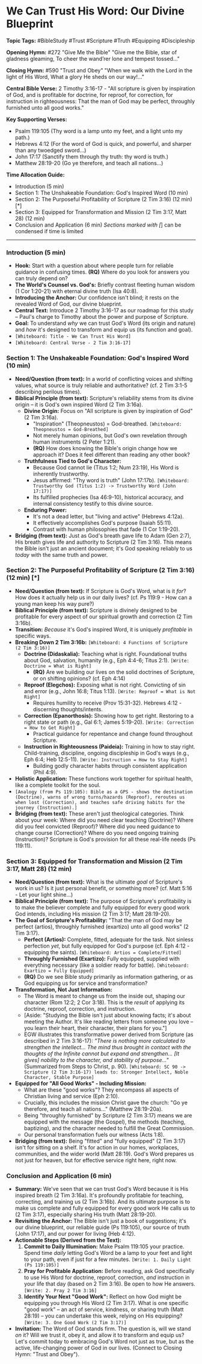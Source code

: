 # We Can Trust His Word: Our Divine Blueprint

**Topic Tags:** #BibleStudy #Trust #Scripture #Truth #Equipping #Discipleship

**Opening Hymn:** #272 "Give Me the Bible"
"Give me the Bible, star of gladness gleaming, To cheer the wand’rer lone and tempest tossed..."

**Closing Hymn:** #590 "Trust and Obey"
"When we walk with the Lord in the light of His Word, What a glory He sheds on our way!..."

**Central Bible Verse:** 2 Timothy 3:16-17 - "All scripture is given by inspiration of God, and is profitable for doctrine, for reproof, for correction, for instruction in righteousness: That the man of God may be perfect, throughly furnished unto all good works."

**Key Supporting Verses:**
*   Psalm 119:105 (Thy word is a lamp unto my feet, and a light unto my path.)
*   Hebrews 4:12 (For the word of God is quick, and powerful, and sharper than any twoedged sword...)
*   John 17:17 (Sanctify them through thy truth: thy word is truth.)
*   Matthew 28:19-20 (Go ye therefore, and teach all nations...)

**Time Allocation Guide:**
- Introduction (5 min)
- Section 1: The Unshakeable Foundation: God's Inspired Word (10 min)
- Section 2: The Purposeful Profitability of Scripture (2 Tim 3:16) (12 min) [*]
- Section 3: Equipped for Transformation and Mission (2 Tim 3:17, Matt 28) (12 min)
- Conclusion and Application (6 min)
*Sections marked with [*] can be condensed if time is limited

---

### Introduction (5 min)
- **Hook:** Start with a question about where people turn for reliable guidance in confusing times. **(RQ)** Where do you look for answers you can truly depend on?
- **The World's Counsel vs. God's:** Briefly contrast fleeting human wisdom (1 Cor 1:20-21) with eternal divine truth (Isa 40:8).
- **Introducing the Anchor:** Our confidence isn't blind; it rests on the revealed Word of God, our divine blueprint.
- **Central Text:** Introduce 2 Timothy 3:16-17 as our roadmap for this study – Paul's charge to Timothy about the power and purpose of Scripture.
- **Goal:** To understand *why* we can trust God's Word (its origin and nature) and *how* it's designed to transform and equip us (its function and goal).
- `[Whiteboard: Title - We Can Trust His Word]`
- `[Whiteboard: Central Verse - 2 Tim 3:16-17]`

### Section 1: The Unshakeable Foundation: God's Inspired Word (10 min)
- **Need/Question (from text):** In a world of conflicting voices and shifting values, what source is truly reliable and authoritative? (cf. 2 Tim 3:1-5 describing perilous times).
- **Biblical Principle (from text):** Scripture's reliability stems from its divine origin – it is God's own inspired Word (2 Tim 3:16a).
    - **Divine Origin:** Focus on "All scripture is given by inspiration of God" (2 Tim 3:16a).
        - "Inspiration" (Theopneustos) = God-breathed. `[Whiteboard: Theopneustos = God-Breathed]`
        - Not merely human opinions, but God's own revelation through human instruments (2 Peter 1:21).
        - **(RQ)** How does knowing the Bible's origin change how we approach it? Does it feel different than reading any other book?
    - **Truthfulness Tied to God's Character:**
        - Because God cannot lie (Titus 1:2; Num 23:19), His Word is inherently trustworthy.
        - Jesus affirmed: "Thy word is truth" (John 17:17b). `[Whiteboard: Trustworthy God (Titus 1:2) -> Trustworthy Word (John 17:17)]`
        - Its fulfilled prophecies (Isa 46:9-10), historical accuracy, and internal consistency testify to this divine source.
    - **Enduring Power:**
        - It's not a dead letter, but "living and active" (Hebrews 4:12a).
        - It effectively accomplishes God's purpose (Isaiah 55:11).
        - Contrast with human philosophies that fade (1 Cor 1:19-20).
- **Bridging (from text):** Just as God's breath gave life to Adam (Gen 2:7), His breath gives life and authority to Scripture (2 Tim 3:16). This means the Bible isn't just an ancient document; it's God speaking reliably to us *today* with the same truth and power.

### Section 2: The Purposeful Profitability of Scripture (2 Tim 3:16) (12 min) [*]
- **Need/Question (from text):** If Scripture is God's Word, what is it *for*? How does it actually help us in our daily lives? (cf. Ps 119:9 - How can a young man keep his way pure?)
- **Biblical Principle (from text):** Scripture is divinely designed to be profitable for every aspect of our spiritual growth and correction (2 Tim 3:16b).
- **Transition:** *Because* it's God's inspired Word, it is uniquely *profitable* in specific ways.
- **Breaking Down 2 Tim 3:16b:** `[Whiteboard: 4 Functions of Scripture (2 Tim 3:16)]`
    - **Doctrine (Didaskalia):** Teaching what is right. Foundational truths about God, salvation, humanity (e.g., Eph 4:4-6; Titus 2:1). `[Write: Doctrine = What is Right]`
        - **(RQ)** Are we building our lives on the solid doctrines of Scripture, or on shifting opinions? (cf. Eph 4:14)
    - **Reproof (Elegchos):** Exposing what is not right. Convicting of sin and error (e.g., John 16:8; Titus 1:13). `[Write: Reproof = What is Not Right]`
        - Requires humility to receive (Prov 15:31-32). Hebrews 4:12 - discerning thoughts/intents.
    - **Correction (Epanorthosis):** Showing how to get right. Restoring to a right state or path (e.g., Gal 6:1; James 5:19-20). `[Write: Correction = How to Get Right]`
        - Practical guidance for repentance and change found throughout Scripture.
    - **Instruction in Righteousness (Paideia):** Training in how to stay right. Child-training, discipline, ongoing discipleship in God's ways (e.g., Eph 6:4; Heb 12:5-11). `[Write: Instruction = How to Stay Right]`
        - Building godly character habits through consistent application (Phil 4:9).
- **Holistic Application:** These functions work together for spiritual health, like a complete toolkit for the soul.
- `[Analogy (from Ps 119:105): Bible as a GPS - shows the destination (Doctrine), warns of wrong turns/hazards (Reproof), reroutes us when lost (Correction), and teaches safe driving habits for the journey (Instruction).]`
- **Bridging (from text):** These aren't just theological categories. Think about your week: Where did you need clear teaching (Doctrine)? Where did you feel convicted (Reproof)? Where did you need guidance to change course (Correction)? Where do you need ongoing training (Instruction)? Scripture is God's provision for all these real-life needs (Ps 119:11).

### Section 3: Equipped for Transformation and Mission (2 Tim 3:17, Matt 28) (12 min)
- **Need/Question (from text):** What is the ultimate *goal* of Scripture's work in us? Is it just personal benefit, or something more? (cf. Matt 5:16 - Let your light shine...)
- **Biblical Principle (from text):** The purpose of Scripture's profitability is to make the believer complete and fully equipped for every good work God intends, including His mission (2 Tim 3:17; Matt 28:19-20).
- **The Goal of Scripture's Profitability:** "That the man of God may be perfect (artios), throughly furnished (exartizo) unto all good works" (2 Tim 3:17).
    - **Perfect (Artios):** Complete, fitted, adequate for the task. Not sinless perfection *yet*, but fully equipped for God's purpose (cf. Eph 4:12 - equipping the saints). `[Whiteboard: Artios = Complete/Fitted]`
    - **Throughly Furnished (Exartizo):** Fully equipped, supplied with everything necessary (like a soldier ready for battle). `[Whiteboard: Exartizo = Fully Equipped]`
    - **(RQ)** Do we see Bible study primarily as information gathering, or as God equipping us for service and transformation?
- **Transformation, Not Just Information:**
    - The Word is meant to change us from the inside out, shaping our character (Rom 12:2; 2 Cor 3:18). This is the *result* of applying its doctrine, reproof, correction, and instruction.
    - [Aside: "Studying the Bible isn't just about knowing facts; it's about meeting the Author. It's like reading letters from someone you love – you learn their heart, their character, their plans for you."]
    - EGW illustrates this transformative power derived from Scripture (as described in 2 Tim 3:16-17): *"There is nothing more calculated to strengthen the intellect... The mind thus brought in contact with the thoughts of the Infinite cannot but expand and strengthen... [It gives] nobility to the character, and stability of purpose..."* (Summarized from Steps to Christ, p. 90). `[Whiteboard: SC 90 -> Scripture (2 Tim 3:16-17) leads to: Stronger Intellect, Noble Character, Stable Purpose]`
- **Equipped for "All Good Works" - Including Mission:**
    - What are these "good works"? They encompass all aspects of Christian living and service (Eph 2:10).
    - Crucially, this includes the mission Christ gave the church: "Go ye therefore, and teach all nations..." (Matthew 28:19-20a).
    - Being "throughly furnished" by Scripture (2 Tim 3:17) means we are equipped with the message (the Gospel), the methods (teaching, baptizing), and the character needed to fulfill the Great Commission.
    - Our personal transformation fuels our witness (Acts 1:8).
- **Bridging (from text):** Being "fitted" and "fully equipped" (2 Tim 3:17) isn't for sitting on a shelf. It's for action in our homes, workplaces, communities, and the wider world (Matt 28:19). God's Word prepares us not just for heaven, but for effective service right here, right now.

### Conclusion and Application (6 min)
- **Summary:** We've seen that we can trust God's Word because it is His inspired breath (2 Tim 3:16a). It's profoundly profitable for teaching, correcting, and training us (2 Tim 3:16b). And its ultimate purpose is to make us complete and fully equipped for every good work He calls us to (2 Tim 3:17), especially sharing His truth (Matt 28:19-20).
- **Revisiting the Anchor:** The Bible isn't just a book of suggestions; it's our divine blueprint, our reliable guide (Ps 119:105), our source of truth (John 17:17), and our power for living (Heb 4:12).
- **Actionable Steps (Derived from the Text):**
    1.  **Commit to Daily Illumination:** Make Psalm 119:105 your practice. Spend time *daily* letting God's Word be a lamp to your feet and light to your path, even if just for a few minutes. `[Write: 1. Daily Light (Ps 119:105)]`
    2.  **Pray for Profitable Application:** Before reading, ask God specifically to use His Word for doctrine, reproof, correction, *and* instruction in your life that day (based on 2 Tim 3:16). Be open to how He answers. `[Write: 2. Pray 2 Tim 3:16]`
    3.  **Identify Your Next "Good Work":** Reflect on how God might be equipping you through His Word (2 Tim 3:17). What is one specific "good work" – an act of service, kindness, or sharing truth (Matt 28:19) – you can undertake this week, relying on His equipping? `[Write: 3. One Good Work (2 Tim 3:17)]`
- **Invitation:** The Word of God stands firm. The question is, will we stand *on* it? Will we trust it, obey it, and allow it to transform and equip us? Let's commit today to embracing God's Word not just as true, but as the active, life-changing power of God in our lives. (Connect to Closing Hymn: "Trust and Obey").